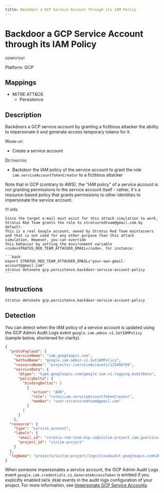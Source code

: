 ```yaml
---
title: Backdoor a GCP Service Account through its IAM Policy
---
```


# Backdoor a GCP Service Account through its IAM Policy


 <span class="smallcaps w3-badge w3-blue w3-round w3-text-white" title="This attack technique can be detonated multiple times">idempotent</span> 

Platform: GCP

## Mappings

- MITRE ATT&CK
    - Persistence



## Description


Backdoors a GCP service account by granting a fictitious attacker the ability to impersonate it and generate access temporary tokens for it.

<span style="font-variant: small-caps;">Warm-up</span>:

- Create a service account

<span style="font-variant: small-caps;">Detonation</span>:

- Backdoor the IAM policy of the service account to grant the role <code>iam.serviceAccountTokenCreator</code> to a fictitious attacker

Note that in GCP (contrary to AWS), the "IAM policy" of a service account is not granting permissions to the service account itself - rather,
it's a resource-based policy that grants permissions to other identities to impersonate the service account.

!!! info

	Since the target e-mail must exist for this attack simulation to work, Stratus Red Team grants the role to stratusredteam@gmail.com by default.
	This is a real Google account, owned by Stratus Red Team maintainers and that is not used for any other purpose than this attack simulation. However, you can override
	this behavior by setting the environment variable <code>STRATUS_RED_TEAM_ATTACKER_EMAIL</code>, for instance:

	```bash
	export STRATUS_RED_TEAM_ATTACKER_EMAIL="your-own-gmail-account@gmail.com"
	stratus detonate gcp.persistence.backdoor-service-account-policy
	```


## Instructions

```bash title="Detonate with Stratus Red Team"
stratus detonate gcp.persistence.backdoor-service-account-policy
```
## Detection


You can detect when the IAM policy of a service account is updated using the GCP Admin Audit Logs event <code>google.iam.admin.v1.SetIAMPolicy</code> (sample below, shortened for clarity).

```json hl_lines="3 4 11 12 13 19 21"
{
  "protoPayload": {
    "serviceName": "iam.googleapis.com",
    "methodName": "google.iam.admin.v1.SetIAMPolicy",
    "resourceName": "projects/-/serviceAccounts/123456789",
    "serviceData": {
      "@type": "type.googleapis.com/google.iam.v1.logging.AuditData",
      "policyDelta": {
        "bindingDeltas": [
          {
            "action": "ADD",
            "role": "roles/iam.serviceAccountTokenCreator",
            "member": "user:stratusredteam@gmail.com"
          }
        ]
      }
    },
  "resource": {
    "type": "service_account",
    "labels": {
      "email_id": "stratus-red-team-bip-sa@victim-project.iam.gserviceaccount.com",
      "project_id": "victim-project"
    }
  },
  "logName": "projects/victim-project/logs/cloudaudit.googleapis.com%2Factivity",
}
```

When someone impersonates a service account, the GCP Admin Audit Logs event <code>google.iam.credentials.v1.GenerateAccessToken</code> is emitted if you explicitly
enabled <code>DATA_READ</code> events in the audit logs configuration of your project. For more information, see [Impersonate GCP Service Accounts](https://stratus-red-team.cloud/attack-techniques/GCP/gcp.privilege-escalation.impersonate-service-accounts/#detection).


